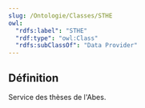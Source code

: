 ```yaml
---
slug: /Ontologie/Classes/STHE
owl:
  "rdfs:label": "STHE"
  "rdf:type": "owl:Class"
  "rdfs:subClassOf": "Data Provider"
---
```


<OntologyTable frontMatter={frontMatter}/>

## Définition

Service des thèses de l'Abes.
